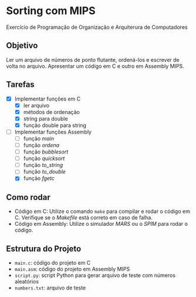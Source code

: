 # Sorting com MIPS
Exercício de Programação de Organização e Arquiterura de Computadores

## Objetivo

Ler um arquivo de números de ponto flutante, ordená-los e escrever de volta no arquivo. Apresentar um código em C e outro em Assembly MIPS.

## Tarefas

- [x] Implementar funções em C
  - [x] ler arquivo
  - [x] métodos de ordenação
  - [x] string para double
  - [x] função double para string

- [ ] Implementar funções Assembly
  - [ ] função _main_
  - [ ] função _ordena_
  - [ ] função _bubblesort_
  - [ ] função _quicksort_
  - [ ] função _to_string_
  - [ ] função _to_double_
  - [x] função _fgetc_

## Como rodar

- Código em C: Utilize o comando `make` para compilar e rodar o código em C. Verifique se o _Makefile_ está correto em caso de falha.
- Código em Assembly: Utilize o simulador _MARS_ ou o _SPIM_ para rodar o código.

## Estrutura do Projeto

- `main.c`: código do projeto em C
- `main.asm`: código do projeto em Assembly MIPS
- `script.py`: script Python para gerar arquivo de teste com números aleatórios
- `numbers.txt`: arquivo de teste
